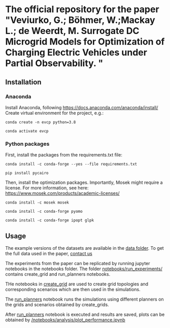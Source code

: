 # The official repository for the paper "Veviurko, G.; Böhmer, W.;Mackay L.; de Weerdt, M. Surrogate DC Microgrid Models for Optimization of Charging Electric Vehicles under Partial Observability. "
## Installation
### Anaconda
Install Anaconda, following https://docs.anaconda.com/anaconda/install/
Create virtual environment for the project, e.g.:

```conda create -n evcp python=3.8```

```conda activate evcp```
### Python packages
First, install the packages from the requirements.txt file:

```conda install -c conda-forge --yes --file requirements.txt```

```pip install pycairo```

Then, install the optimization packages.
Importantly, Mosek might require a license. For more information, see here: 
https://www.mosek.com/products/academic-licenses/

```conda install -c mosek mosek```

```conda install -c conda-forge pyomo```

```conda install -c conda-forge ipopt glpk```

## Usage
The example versions of the datasets are available in the [data folder](/data).
To get the full data used in the paper, [contact us](mailto:grivurko@gmail.com)

The experiments from the paper can be replicated by running jupyter notebooks in the notebooks folder.
The folder [notebooks/run_experiments/](/notebooks/run_experiments) contains create_grid and run_planners notebooks.

THe notebooks in [create_grid](/notebooks/run_experiments/0.create_grids) are used to create grid topologies and corresponding scenarios which are then used in the simulations.

The [run_planners](/notebooks/run_experiments/1.run_planners.ipynb) notebook runs the simulations using different planners on the grids and scenarios obtained by create_grids.

After [run_planners](/notebooks/run_experiments/1.run_planners.ipynb) notebook is executed and results are saved, plots can be obtained by [/notebooks/analysis/plot_performance.ipynb](/notebooks/analysis/plot_performance.ipynb)